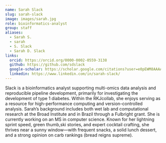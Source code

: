 ```yaml
---
name: Sarah Slack
slug: sarah-slack
image: images/sarah.jpg
role: bioinformatics-analyst
group: staff
aliases:
  - Sarah S.
  - sarah
  - S. Slack
  - Sarah D. Slack
links:
  orcid: https://orcid.org/0000-0002-0559-3138 
  github: https://github.com/sdslack
  google-scholar: https://scholar.google.com/citations?user=e0pEWM8AAAAJ&hl=en
  linkedin: https://www.linkedin.com/in/sarah-slack/
---
```


Slack is a bioinformatics analyst supporting multi-omics data analysis and reproducible pipeline development, primarily for investigating the development of type 1 diabetes. Within the RKJcollab, she enjoys serving as a resource for high-performance computing and version-controlled analysis. Sarah’s background includes both wet lab and computational research at the Broad Institute and in Brazil through a Fulbright grant. She is currently working on an MS in computer science.
Known for her lightning sprint speed, green thumb,ski stories, and expert cocktail crafting, she thrives near a sunny window—with frequent snacks, a solid lunch dessert, and a strong opinion on carb rankings (bread reigns supreme).
